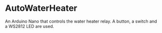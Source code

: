 # AutoWaterHeater


An Arduino Nano that controls the water heater relay. A button, a switch and a WS2812 LED are used.
